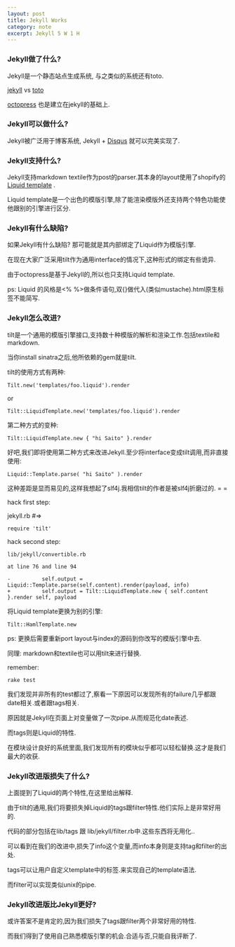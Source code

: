 ```yaml
---
layout: post
title: Jekyll Works
category: note
excerpt: Jekyll 5 W 1 H
---
```


### Jekyll做了什么?

  Jekyll是一个静态站点生成系统, 与之类似的系统还有toto.

  [jekyll](https://github.com/mojombo/jekyll) vs  [toto](https://github.com/cloudhead/toto)
  
  [octopress](http://octopress.org/) 也是建立在jekyll的基础上.
  
### Jekyll可以做什么?

  Jekyll被广泛用于博客系统, Jekyll + [Disqus](http://disqus.com/) 就可以完美实现了.
  
### Jekyll支持什么?

  Jekyll支持markdown textile作为post的parser.其本身的layout使用了shopify的[Liquid template](http://www.liquidmarkup.org/) .
  
  Liquid template是一个出色的模版引擎,除了能渲染模版外还支持两个特色功能使他跟别的引擎进行区分.
  
### Jekyll有什么缺陷?

  如果Jekyll有什么缺陷? 那可能就是其内部绑定了Liquid作为模版引擎.
  
  在现在大家广泛采用tilt作为通用interface的情况下,这种形式的绑定有些诡异.
  
  由于octopress是基于Jekyll的,所以也只支持Liquid template.
  
  ps: Liquid 的风格是<% %>做条件语句,双{}做代入(类似mustache).html原生标签不能简写.

### Jekyll怎么改进?

  tilt是一个通用的模版引擎接口,支持数十种模版的解析和渲染工作.包括textile和markdown.
  
  当你install sinatra之后,他所依赖的gem就是tilt.
  
  tilt的使用方式有两种:
  
  `Tilt.new('templates/foo.liquid').render`
  
  or
  
  `Tilt::LiquidTemplate.new('templates/foo.liquid').render`
  
  第二种方式的变种:
  
  `Tilt::LiquidTemplate.new { "hi Saito" }.render`
  
  好吧,我们即将使用第二种方式来改进Jekyll.至少将interface变成tilt调用,而非直接使用:
   
  `Liquid::Template.parse( "hi Saito" ).render`
  
  这种差距是显而易见的,这样我想起了slf4j.我相信tilt的作者是被slf4j折磨过的. = =
  
  hack first step:
  
  jekyll.rb #=> 
  
    require 'tilt'
  
  hack second step:
  
    lib/jekyll/convertible.rb
      
    at line 76 and line 94
      
    -          self.output = Liquid::Template.parse(self.content).render(payload, info)
    +          self.output = Tilt::LiquidTemplate.new { self.content }.render self, payload

  将Liquid template更换为别的引擎:
  
    Tilt::HamlTemplate.new
    
  ps: 更换后需要重新port layout与index的源码到你改写的模版引擎中去.
  
  同理: markdown和textile也可以用tilt来进行替换.
  
  remember: 
  
    rake test
  
  我们发现并非所有的test都过了,察看一下原因可以发现所有的failure几乎都跟date相关.或者跟tags相关.
  
  原因就是Jekyll在页面上对变量做了一次pipe.从而规范化date表述.
  
  而tags则是Liquid的特性.
  
  在模块设计良好的系统里面,我们发现所有的模块似乎都可以轻松替换.这才是我们最大的收获.
  
### Jekyll改进版损失了什么?
  
  上面提到了Liquid的两个特性,在这里给出解释.

  由于tilt的通用,我们将要损失掉Liquid的tags跟filter特性.他们实际上是非常好用的.
  
  代码的部分包括在lib/tags 跟 lib/jekyll/filter.rb中.这些东西将无用化..

  可以看到在我们的改进中,损失了info这个变量,而info本身则是支持tag和filter的出处.

  tags可以让用户自定义template中的标签.来实现自己的template语法.
  
  而filter可以实现类似unix的pipe.

### Jekyll改进版比Jekyll更好?

  或许答案不是肯定的,因为我们损失了tags跟filter两个非常好用的特性.
  
  而我们得到了使用自己熟悉模版引擎的机会.合适与否,只能自我评断了.
  
